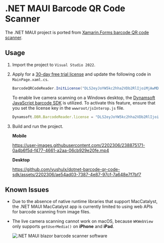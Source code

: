 # .NET MAUI Barcode QR Code Scanner

The .NET MAUI project is ported from [Xamarin.Forms barcode QR code scanner](https://github.com/yushulx/xamarin-forms-barcode-qrcode-scanner). 

## Usage
1. Import the project to `Visual Studio 2022`.
2. Apply for a [30-day free trial license](https://www.dynamsoft.com/customer/license/trialLicense?product=dbr) and update the following code in `MainPage.xaml.cs`.

    ```csharp
    BarcodeQRCodeReader.InitLicense("DLS2eyJoYW5kc2hha2VDb2RlIjoiMjAwMDAxLTE2NDk4Mjk3OTI2MzUiLCJvcmdhbml6YXRpb25JRCI6IjIwMDAwMSIsInNlc3Npb25QYXNzd29yZCI6IndTcGR6Vm05WDJrcEQ5YUoifQ==");
    ```
    
    To enable live camera scanning on a Windows desktop, the [Dynamsoft JavaScript barcode SDK](https://www.dynamsoft.com/barcode-reader/sdk-javascript/) is utilized. To activate this feature, ensure that you set the license key in the `wwwroot/jsInterop.js` file.
    
    ```js
    Dynamsoft.DBR.BarcodeReader.license = "DLS2eyJoYW5kc2hha2VDb2RlIjoiMjAwMDAxLTE2NDk4Mjk3OTI2MzUiLCJvcmdhbml6YXRpb25JRCI6IjIwMDAwMSIsInNlc3Npb25QYXNzd29yZCI6IndTcGR6Vm05WDJrcEQ5YUoifQ==";
    ```
    
3. Build and run the project. 
    
    **Mobile**

    https://user-images.githubusercontent.com/2202306/238875171-0a4b6f5d-f477-4661-a2aa-06cb929e20fe.mp4
    
    **Desktop**

    https://github.com/yushulx/dotnet-barcode-qr-code-sdk/assets/2202306/ae54ad03-7387-4e87-97cf-7a648e7f7bf7


## Known Issues
- Due to the absence of native runtime libraries that support MacCatalyst, the .NET MAUI MacCatalyst app is currently limited to using web APIs for barcode scanning from image files.
- The live camera scanning cannot work on macOS, because `WKWebView` only supports `getUserMedia()` on **iPhone** and **iPad**.

    ![.NET MAUI blazor barcode scanner software](https://www.dynamsoft.com/codepool/img/2023/04/maui-macos-webview-camera-error.png)
